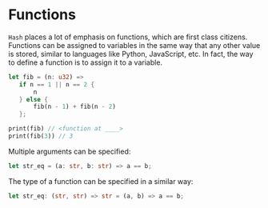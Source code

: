 # Functions

`Hash` places a lot of emphasis on functions, which are first class citizens.
Functions can be assigned to variables in the same way that any other value is stored, similar to languages like Python, JavaScript, etc.
In fact, the way to define a function is to assign it to a variable.

```rust
let fib = (n: u32) => 
   if n == 1 || n == 2 {
       n
   } else {
       fib(n - 1) + fib(n - 2)
   };

print(fib) // <function at ____>
print(fib(3)) // 3
```

Multiple arguments can be specified:

```rust
let str_eq = (a: str, b: str) => a == b;
```

The type of a function can be specified in a similar way:

```rust
let str_eq: (str, str) => str = (a, b) => a == b;
```
